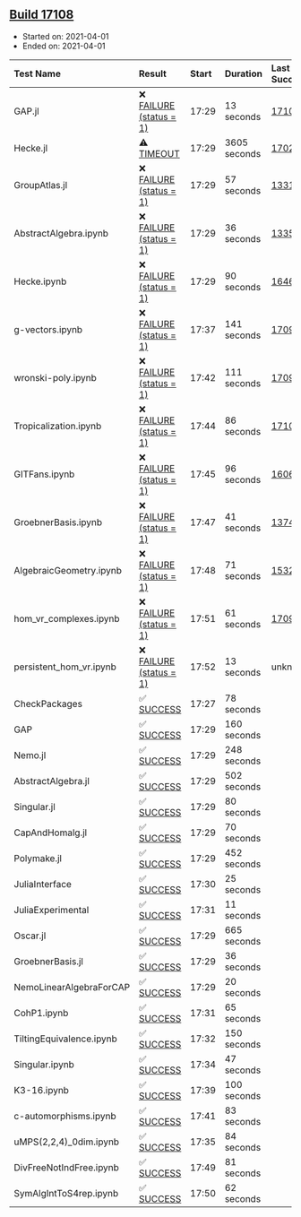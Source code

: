 ## [Build 17108](https://oscarci.mathematik.uni-kl.de/job/oscar/17108/)

* Started on: 2021-04-01
* Ended on: 2021-04-01

| Test Name    | Result | Start | Duration | Last Success | First Failure |
|:-------------|:-------|:------|:---------|:-------------|:--------------|
| GAP.jl | ❌ [FAILURE (status = 1)](https://oscarci.mathematik.uni-kl.de/job/oscar/17108/artifact/logs/build-17108/GAP.jl.log) | 17:29 | 13 seconds | [17107](https://oscarci.mathematik.uni-kl.de/job/oscar/17107/) | [17108](https://oscarci.mathematik.uni-kl.de/job/oscar/17108/) |
| Hecke.jl | ⚠ [TIMEOUT](https://oscarci.mathematik.uni-kl.de/job/oscar/17108/artifact/logs/build-17108/Hecke.jl.log) | 17:29 | 3605 seconds | [17022](https://oscarci.mathematik.uni-kl.de/job/oscar/17022/) | [17023](https://oscarci.mathematik.uni-kl.de/job/oscar/17023/) |
| GroupAtlas.jl | ❌ [FAILURE (status = 1)](https://oscarci.mathematik.uni-kl.de/job/oscar/17108/artifact/logs/build-17108/GroupAtlas.jl.log) | 17:29 | 57 seconds | [13311](https://oscarci.mathematik.uni-kl.de/job/oscar/13311/) | [13312](https://oscarci.mathematik.uni-kl.de/job/oscar/13312/) |
| AbstractAlgebra.ipynb | ❌ [FAILURE (status = 1)](https://oscarci.mathematik.uni-kl.de/job/oscar/17108/artifact/logs/build-17108/AbstractAlgebra.ipynb.log) | 17:29 | 36 seconds | [13355](https://oscarci.mathematik.uni-kl.de/job/oscar/13355/) | [13356](https://oscarci.mathematik.uni-kl.de/job/oscar/13356/) |
| Hecke.ipynb | ❌ [FAILURE (status = 1)](https://oscarci.mathematik.uni-kl.de/job/oscar/17108/artifact/logs/build-17108/Hecke.ipynb.log) | 17:29 | 90 seconds | [16463](https://oscarci.mathematik.uni-kl.de/job/oscar/16463/) | [16464](https://oscarci.mathematik.uni-kl.de/job/oscar/16464/) |
| g-vectors.ipynb | ❌ [FAILURE (status = 1)](https://oscarci.mathematik.uni-kl.de/job/oscar/17108/artifact/logs/build-17108/g-vectors.ipynb.log) | 17:37 | 141 seconds | [17099](https://oscarci.mathematik.uni-kl.de/job/oscar/17099/) | [17100](https://oscarci.mathematik.uni-kl.de/job/oscar/17100/) |
| wronski-poly.ipynb | ❌ [FAILURE (status = 1)](https://oscarci.mathematik.uni-kl.de/job/oscar/17108/artifact/logs/build-17108/wronski-poly.ipynb.log) | 17:42 | 111 seconds | [17098](https://oscarci.mathematik.uni-kl.de/job/oscar/17098/) | [17099](https://oscarci.mathematik.uni-kl.de/job/oscar/17099/) |
| Tropicalization.ipynb | ❌ [FAILURE (status = 1)](https://oscarci.mathematik.uni-kl.de/job/oscar/17108/artifact/logs/build-17108/Tropicalization.ipynb.log) | 17:44 | 86 seconds | [17107](https://oscarci.mathematik.uni-kl.de/job/oscar/17107/) | [17108](https://oscarci.mathematik.uni-kl.de/job/oscar/17108/) |
| GITFans.ipynb | ❌ [FAILURE (status = 1)](https://oscarci.mathematik.uni-kl.de/job/oscar/17108/artifact/logs/build-17108/GITFans.ipynb.log) | 17:45 | 96 seconds | [16068](https://oscarci.mathematik.uni-kl.de/job/oscar/16068/) | [16069](https://oscarci.mathematik.uni-kl.de/job/oscar/16069/) |
| GroebnerBasis.ipynb | ❌ [FAILURE (status = 1)](https://oscarci.mathematik.uni-kl.de/job/oscar/17108/artifact/logs/build-17108/GroebnerBasis.ipynb.log) | 17:47 | 41 seconds | [13748](https://oscarci.mathematik.uni-kl.de/job/oscar/13748/) | [13749](https://oscarci.mathematik.uni-kl.de/job/oscar/13749/) |
| AlgebraicGeometry.ipynb | ❌ [FAILURE (status = 1)](https://oscarci.mathematik.uni-kl.de/job/oscar/17108/artifact/logs/build-17108/AlgebraicGeometry.ipynb.log) | 17:48 | 71 seconds | [15322](https://oscarci.mathematik.uni-kl.de/job/oscar/15322/) | [15323](https://oscarci.mathematik.uni-kl.de/job/oscar/15323/) |
| hom_vr_complexes.ipynb | ❌ [FAILURE (status = 1)](https://oscarci.mathematik.uni-kl.de/job/oscar/17108/artifact/logs/build-17108/hom_vr_complexes.ipynb.log) | 17:51 | 61 seconds | [17099](https://oscarci.mathematik.uni-kl.de/job/oscar/17099/) | [17100](https://oscarci.mathematik.uni-kl.de/job/oscar/17100/) |
| persistent_hom_vr.ipynb | ❌ [FAILURE (status = 1)](https://oscarci.mathematik.uni-kl.de/job/oscar/17108/artifact/logs/build-17108/persistent_hom_vr.ipynb.log) | 17:52 | 13 seconds | unknown | unknown |
| CheckPackages | ✅ [SUCCESS](https://oscarci.mathematik.uni-kl.de/job/oscar/17108/artifact/logs/build-17108/CheckPackages.log) | 17:27 | 78 seconds |  |  |
| GAP | ✅ [SUCCESS](https://oscarci.mathematik.uni-kl.de/job/oscar/17108/artifact/logs/build-17108/GAP.log) | 17:29 | 160 seconds |  |  |
| Nemo.jl | ✅ [SUCCESS](https://oscarci.mathematik.uni-kl.de/job/oscar/17108/artifact/logs/build-17108/Nemo.jl.log) | 17:29 | 248 seconds |  |  |
| AbstractAlgebra.jl | ✅ [SUCCESS](https://oscarci.mathematik.uni-kl.de/job/oscar/17108/artifact/logs/build-17108/AbstractAlgebra.jl.log) | 17:29 | 502 seconds |  |  |
| Singular.jl | ✅ [SUCCESS](https://oscarci.mathematik.uni-kl.de/job/oscar/17108/artifact/logs/build-17108/Singular.jl.log) | 17:29 | 80 seconds |  |  |
| CapAndHomalg.jl | ✅ [SUCCESS](https://oscarci.mathematik.uni-kl.de/job/oscar/17108/artifact/logs/build-17108/CapAndHomalg.jl.log) | 17:29 | 70 seconds |  |  |
| Polymake.jl | ✅ [SUCCESS](https://oscarci.mathematik.uni-kl.de/job/oscar/17108/artifact/logs/build-17108/Polymake.jl.log) | 17:29 | 452 seconds |  |  |
| JuliaInterface | ✅ [SUCCESS](https://oscarci.mathematik.uni-kl.de/job/oscar/17108/artifact/logs/build-17108/JuliaInterface.log) | 17:30 | 25 seconds |  |  |
| JuliaExperimental | ✅ [SUCCESS](https://oscarci.mathematik.uni-kl.de/job/oscar/17108/artifact/logs/build-17108/JuliaExperimental.log) | 17:31 | 11 seconds |  |  |
| Oscar.jl | ✅ [SUCCESS](https://oscarci.mathematik.uni-kl.de/job/oscar/17108/artifact/logs/build-17108/Oscar.jl.log) | 17:29 | 665 seconds |  |  |
| GroebnerBasis.jl | ✅ [SUCCESS](https://oscarci.mathematik.uni-kl.de/job/oscar/17108/artifact/logs/build-17108/GroebnerBasis.jl.log) | 17:29 | 36 seconds |  |  |
| NemoLinearAlgebraForCAP | ✅ [SUCCESS](https://oscarci.mathematik.uni-kl.de/job/oscar/17108/artifact/logs/build-17108/NemoLinearAlgebraForCAP.log) | 17:29 | 20 seconds |  |  |
| CohP1.ipynb | ✅ [SUCCESS](https://oscarci.mathematik.uni-kl.de/job/oscar/17108/artifact/logs/build-17108/CohP1.ipynb.log) | 17:31 | 65 seconds |  |  |
| TiltingEquivalence.ipynb | ✅ [SUCCESS](https://oscarci.mathematik.uni-kl.de/job/oscar/17108/artifact/logs/build-17108/TiltingEquivalence.ipynb.log) | 17:32 | 150 seconds |  |  |
| Singular.ipynb | ✅ [SUCCESS](https://oscarci.mathematik.uni-kl.de/job/oscar/17108/artifact/logs/build-17108/Singular.ipynb.log) | 17:34 | 47 seconds |  |  |
| K3-16.ipynb | ✅ [SUCCESS](https://oscarci.mathematik.uni-kl.de/job/oscar/17108/artifact/logs/build-17108/K3-16.ipynb.log) | 17:39 | 100 seconds |  |  |
| c-automorphisms.ipynb | ✅ [SUCCESS](https://oscarci.mathematik.uni-kl.de/job/oscar/17108/artifact/logs/build-17108/c-automorphisms.ipynb.log) | 17:41 | 83 seconds |  |  |
| uMPS(2,2,4)_0dim.ipynb | ✅ [SUCCESS](https://oscarci.mathematik.uni-kl.de/job/oscar/17108/artifact/logs/build-17108/uMPS-2-2-4-_0dim.ipynb.log) | 17:35 | 84 seconds |  |  |
| DivFreeNotIndFree.ipynb | ✅ [SUCCESS](https://oscarci.mathematik.uni-kl.de/job/oscar/17108/artifact/logs/build-17108/DivFreeNotIndFree.ipynb.log) | 17:49 | 81 seconds |  |  |
| SymAlgIntToS4rep.ipynb | ✅ [SUCCESS](https://oscarci.mathematik.uni-kl.de/job/oscar/17108/artifact/logs/build-17108/SymAlgIntToS4rep.ipynb.log) | 17:50 | 62 seconds |  |  |
